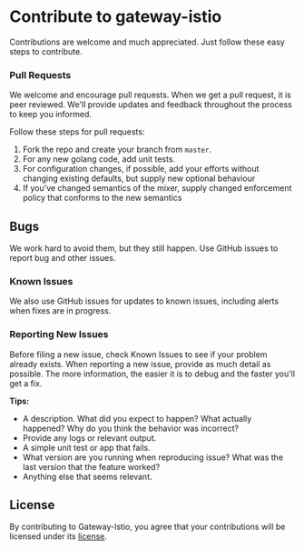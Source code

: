 # Contribute to gateway-istio
Contributions are welcome and much appreciated. Just follow these easy steps to contribute.

### Pull Requests
We welcome and encourage pull requests. When we get a pull request, it is peer reviewed. We'll provide updates and feedback throughout the process to keep you informed.

Follow these steps for pull requests:

1. Fork the repo and create your branch from `master`.
2. For any new golang code, add unit tests.
3. For configuration changes, if possible, add your efforts without changing existing defaults, but supply new optional behaviour
4. If you've changed semantics of the mixer, supply changed enforcement policy that conforms to the new semantics

## Bugs
We work hard to avoid them, but they still happen. Use GitHub issues to report bug and other issues.

### Known Issues
We also use GitHub issues for updates to known issues, including alerts when fixes are in progress.

### Reporting New Issues
Before filing a new issue, check Known Issues to see if your problem already exists. When reporting a new issue, provide as much detail as possible. The more information, the easier it is to debug and the faster you'll get a fix.

**Tips:**

* A description. What did you expect to happen? What actually happened? Why do you think the behavior was incorrect?
* Provide any logs or relevant output.
* A simple unit test or app that fails.
* What version are you running when reproducing issue? What was the last version that the feature worked?
* Anything else that seems relevant.

## License
By contributing to Gateway-Istio, you agree that your contributions will be licensed under its [license][license-link].


 [license-link]: /LICENSE
